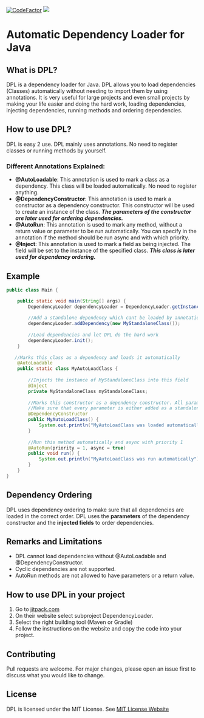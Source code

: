 [![CodeFactor](https://www.codefactor.io/repository/github/goldengamerlp/dependencyloader/badge)](https://www.codefactor.io/repository/github/goldengamerlp/dependencyloader) [![](https://jitpack.io/v/GoldenGamerLP/DependencyLoader.svg)](https://jitpack.io/#GoldenGamerLP/DependencyLoader)
# Automatic Dependency Loader for Java
## What is DPL?
DPL is a dependency loader for Java. DPL allows you to load dependencies (Classes) automatically without needing to import them by using annotations. It is very useful for large projects and even small projects by making your life easier and doing the hard work, loading dependencies, injecting dependencies, running methods and ordering dependencies.

## How to use DPL?
DPL is easy 2 use. DPL mainly uses annotations. No need to register classes or running methods by yourself. 

### Different Annotations Explained:
- **@AutoLoadable**: This annotation is used to mark a class as a dependency. This class will be loaded automatically. No need to register anything. 
- **@DependencyConstructor**: This annotation is used to mark a constructor as a dependency constructor. This constructor will be used to create an instance of the class. **_The parameters of the constructor are later used for ordering dependencies._**
- **@AutoRun**: This annotation is used to mark any method, without a return value or parameter to be run automatically. You can specify in the annotation if the method should be run async and with which priority.
- **@Inject**: This annotation is used to mark a field as being injected. The field will be set to the instance of the specified class. _**This class is later used for dependency ordering.**_

## Example
```java
public class Main {

    public static void main(String[] args) {
        DependencyLoader dependencyLoader = DependencyLoader.getInstance();
        
        //Add a standalone dependency which cant be loaded by annotations
        dependencyLoader.addDependency(new MyStandaloneClass());
        
        //Load dependencies and let DPL do the hard work
        dependencyLoader.init();
    }
    
   //Marks this class as a dependency and loads it automatically
    @AutoLoadable
    public static class MyAutoLoadClass {
    
        //Injects the instance of MyStandaloneClass into this field
        @Inject
        private MyStandaloneClass myStandaloneClass;
    
        //Marks this constructor as a dependency constructor. All parameters are used for ordering dependencies. 
        //Make sure that every parameter is either added as a standalone dependency or is able to be loaded by annotations.
        @DependencyConstructor
        public MyAutoLoadClass() {
            System.out.println("MyAutoLoadClass was loaded automatically");
        }
        
        //Run this method automatically and async with priority 1
        @AutoRun(priority = 1, async = true)
        public void run() {
            System.out.println("MyAutoLoadClass was run automatically");
        }
    }
}
```

## Dependency Ordering
DPL uses dependency ordering to make sure that all dependencies are loaded in the correct order. 
DPL uses the **parameters** of the dependency constructor and the **injected fields** to order dependencies. 

## Remarks and Limitations
- DPL cannot load dependencies without @AutoLoadable and @DependencyConstructor.
- Cyclic dependencies are not supported.
- AutoRun methods are not allowed to have parameters or a return value.

## How to use DPL in your project
1. Go to [jitpack.com](https://jitpack.io/#GoldenGamerLP/DependencyLoader/)
2. On their website select subproject DependencyLoader.
3. Select the right building tool (Maven or Gradle)
4. Follow the instructions on the website and copy the code into your project.

## Contributing
Pull requests are welcome. For major changes, please open an issue first to discuss what you would like to change.

## License
DPL is licensed under the MIT License. See [MIT License Website](https://opensource.org/license/mit/)
